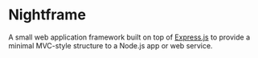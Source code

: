 # Nightframe
A small web application framework built on top of [Express.js](https://expressjs.com/) to provide a minimal MVC-style structure to a Node.js app or web service.
